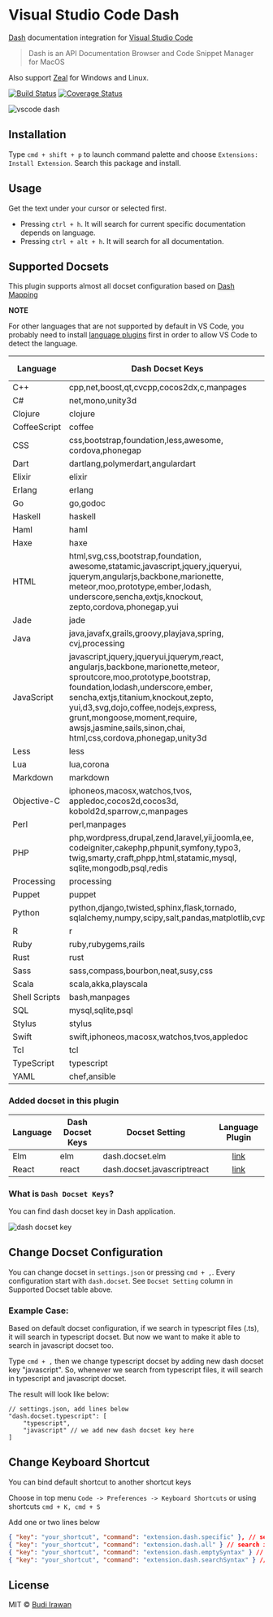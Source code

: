 # Visual Studio Code Dash

[Dash](https://kapeli.com/dash) documentation integration for [Visual Studio Code](https://code.visualstudio.com/)

> Dash is an API Documentation Browser and Code Snippet Manager for MacOS

Also support [Zeal](https://zealdocs.org/) for Windows and Linux.

[![Build Status](https://travis-ci.org/deerawan/vscode-dash.svg?branch=master)](https://travis-ci.org/deerawan/vscode-dash) [![Coverage Status](https://coveralls.io/repos/deerawan/vscode-dash/badge.svg?branch=master&service=github)](https://coveralls.io/github/deerawan/vscode-dash?branch=master)

![vscode dash](https://raw.githubusercontent.com/deerawan/vscode-dash/master/images/vscode-dash.gif)

## Installation
Type `cmd + shift + p` to launch command palette and choose `Extensions: Install Extension`. Search this package and install.

## Usage
Get the text under your cursor or selected first.

- Pressing `ctrl + h`. It will search for current specific documentation depends on language.
- Pressing `ctrl + alt + h`. It will search for all documentation.

## Supported Docsets
This plugin supports almost all docset configuration based on [Dash Mapping](https://kapeli.com/dash_plugins)

**NOTE**

For other languages that are not supported by default in VS Code,
you probably need to install [language plugins](https://marketplace.visualstudio.com/search?target=VSCode&category=Languages&sortBy=Downloads)
first in order to allow VS Code to detect the language.

Language | Dash Docset Keys | Docset Setting | Language Plugin |
------------ | ------------- | ------------- | :-------------: |
C++ | cpp,net,boost,qt,cvcpp,cocos2dx,c,manpages | dash.docset.cpp | [link](https://marketplace.visualstudio.com/items?itemName=ms-vscode.cpptools)
C# | net,mono,unity3d | dash.docset.csharp
Clojure | clojure | dash.docset.clojure
CoffeeScript | coffee | dash.docset.coffee
CSS | css,bootstrap,foundation,less,awesome,<br>cordova,phonegap | dash.docset.css
Dart | dartlang,polymerdart,angulardart | dash.docset.dart | [link](https://marketplace.visualstudio.com/items?itemName=DanTup.dart-code)
Elixir | elixir | dash.docset.elixir | [link](https://marketplace.visualstudio.com/items?itemName=mjmcloug.vscode-elixir)
Erlang | erlang | dash.docset.erlang
Go | go,godoc | dash.docset.go | [link](https://marketplace.visualstudio.com/items?itemName=lukehoban.Go)
Haskell | haskell | dash.docset.haskell
Haml | haml | dash.docset.haml | [link](https://marketplace.visualstudio.com/items?itemName=karunamurti.haml)
Haxe | haxe | dash.docset.haxe | [link](https://marketplace.visualstudio.com/items?itemName=nadako.vshaxe)
HTML | html,svg,css,bootstrap,foundation,<br>awesome,statamic,javascript,jquery,jqueryui,<br>jquerym,angularjs,backbone,marionette,<br>meteor,moo,prototype,ember,lodash,<br>underscore,sencha,extjs,knockout,<br>zepto,cordova,phonegap,yui | dash.docset.html
Jade | jade | dash.docset.jade
Java | java,javafx,grails,groovy,playjava,spring,<br>cvj,processing | dash.docset.java | [link](https://marketplace.visualstudio.com/items?itemName=redhat.java)
JavaScript | javascript,jquery,jqueryui,jquerym,react,<br>angularjs,backbone,marionette,meteor,<br>sproutcore,moo,prototype,bootstrap,<br>foundation,lodash,underscore,ember,<br>sencha,extjs,titanium,knockout,zepto,<br>yui,d3,svg,dojo,coffee,nodejs,express,<br>grunt,mongoose,moment,require,<br>awsjs,jasmine,sails,sinon,chai,<br>html,css,cordova,phonegap,unity3d | dash.docset.javascript
Less | less | dash.docset.less
Lua | lua,corona | dash.docset.lua | [link](https://marketplace.visualstudio.com/items?itemName=gccfeli.vscode-lua)
Markdown | markdown | dash.docset.markdown
Objective-C | iphoneos,macosx,watchos,tvos,<br>appledoc,cocos2d,cocos3d,<br>kobold2d,sparrow,c,manpages | dash.docset.objective-c
Perl | perl,manpages | dash.docset.perl
PHP | php,wordpress,drupal,zend,laravel,yii,joomla,ee,<br>codeigniter,cakephp,phpunit,symfony,typo3,<br>twig,smarty,craft,phpp,html,statamic,mysql,<br>sqlite,mongodb,psql,redis | dash.docset.php
Processing | processing | dash.docset.pde | [link](https://marketplace.visualstudio.com/items?itemName=Tobiah.language-pde)
Puppet | puppet | dash.docset.puppet | [link](https://marketplace.visualstudio.com/items?itemName=Borke.Puppet)
Python | python,django,twisted,sphinx,flask,tornado,<br>sqlalchemy,numpy,scipy,salt,pandas,matplotlib,cvp | dash.docset.python | [link](https://marketplace.visualstudio.com/items?itemName=tht13.python)
R | r | dash.docset.r
Ruby | ruby,rubygems,rails | dash.docset.ruby | [link](https://marketplace.visualstudio.com/items?itemName=rebornix.Ruby)
Rust | rust | dash.docset.rust | [link](https://marketplace.visualstudio.com/items?itemName=saviorisdead.RustyCode)
Sass | sass,compass,bourbon,neat,susy,css | dash.docset.sass
Scala | scala,akka,playscala | dash.docset.scala
Shell Scripts | bash,manpages | dash.docset.shellscript
SQL | mysql,sqlite,psql | dash.docset.sql
Stylus | stylus | dash.docset.stylus | [link](https://marketplace.visualstudio.com/items?itemName=sysoev.language-stylus)
Swift | swift,iphoneos,macosx,watchos,tvos,appledoc | dash.docset.swift | [link](https://marketplace.visualstudio.com/items?itemName=rlovelett.vscode-swift-language)
Tcl | tcl | dash.docset.tcl | [link](https://marketplace.visualstudio.com/items?itemName=rashwell.tcl)
TypeScript | typescript | dash.docset.typescript
YAML | chef,ansible | dash.docset.yaml

### Added docset in this plugin
Language | Dash Docset Keys | Docset Setting | Language Plugin
------------ | ------------- | ------------- | :-------------:
Elm | elm | dash.docset.elm | [link](https://marketplace.visualstudio.com/items?itemName=sbrink.elm)
React | react | dash.docset.javascriptreact | [link](https://marketplace.visualstudio.com/items?itemName=TwentyChung.jsx)

### What is `Dash Docset Keys`?
You can find dash docset key in Dash application.

![dash docset key](https://raw.githubusercontent.com/deerawan/vscode-dash/master/images/dash-docset-key.jpg)

## Change Docset Configuration
You can change docset in `settings.json` or pressing `cmd + ,`.
Every configuration start with `dash.docset`. See `Docset Setting` column in Supported Docset table above.

### Example Case:
Based on default docset configuration, if we search in typescript files (.ts), it will search in typescript docset.
But now we want to make it able to search in javascript docset too.

Type `cmd + ,` then we change typescript docset by adding new dash docset key "javascript". So, whenever we search from typescript files, it will search in typescript and javascript docset.

The result will look like below:

```
// settings.json, add lines below
"dash.docset.typescript": [
    "typescript",
    "javascript" // we add new dash docset key here
]
```

## Change Keyboard Shortcut
You can bind default shortcut to another shortcut keys

Choose in top menu `Code -> Preferences -> Keyboard Shortcuts` or using shortcuts `cmd + K, cmd + S`

Add one or two lines below
```json
{ "key": "your_shortcut", "command": "extension.dash.specific" }, // search selection in corresponding docset
{ "key": "your_shortcut", "command": "extension.dash.all" } // search in all docset
{ "key": "your_shortcut", "command": "extension.dash.emptySyntax" } // open dash with current file's docset open
{ "key": "your_shortcut", "command": "extension.dash.searchSyntax" } // open dash with custom string and current file's docset
```

## License
MIT © [Budi Irawan](https://budiirawan.com)
